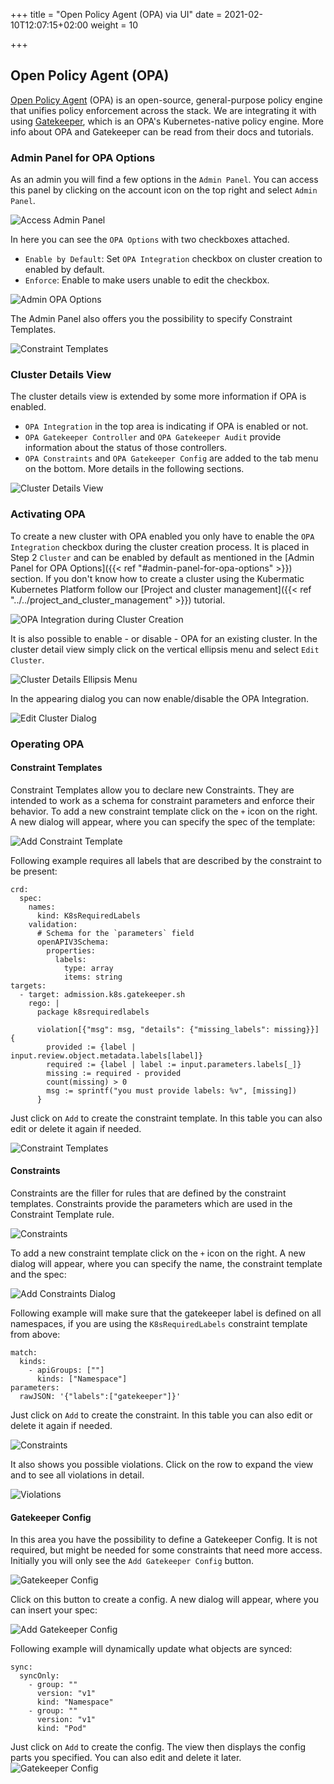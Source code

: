 +++
title = "Open Policy Agent (OPA) via UI"
date = 2021-02-10T12:07:15+02:00
weight = 10

+++

## Open Policy Agent (OPA)

[Open Policy Agent](https://www.openpolicyagent.org/) (OPA) is an open-source, general-purpose policy engine that unifies policy enforcement across the stack. We are integrating it with using [Gatekeeper](https://github.com/open-policy-agent/gatekeeper), which is an OPA's Kubernetes-native policy engine. More info about OPA and Gatekeeper can be read from their docs and tutorials.


### Admin Panel for OPA Options

As an admin you will find a few options in the `Admin Panel`. You can access this panel by clicking on the account icon on the top right and select `Admin Panel`.

![Access Admin Panel](/img/kubermatic/master/ui/admin_panel_access.png?height=300px&classes=shadow,border "Accessing the Admin Panel")

In here you can see the `OPA Options` with two checkboxes attached.
- `Enable by Default`: Set `OPA Integration` checkbox on cluster creation to enabled by default. 
- `Enforce`: Enable to make users unable to edit the checkbox.

![Admin OPA Options](/img/kubermatic/master/ui/opa_admin_options.png?classes=shadow,border "Admin OPA Options")

The Admin Panel also offers you the possibility to specify Constraint Templates.

![Constraint Templates](/img/kubermatic/master/ui/opa_admin_ct.png?classes=shadow,border "Constraint Templates")


### Cluster Details View

The cluster details view is extended by some more information if OPA is enabled.
- `OPA Integration` in the top area is indicating if OPA is enabled or not.
- `OPA Gatekeeper Controller` and `OPA Gatekeeper Audit` provide information about the status of those controllers.
- `OPA Constraints` and `OPA Gatekeeper Config` are added to the tab menu on the bottom. More details in the following sections.

![Cluster Details View](/img/kubermatic/master/ui/opa_cluster_details.png?height=350px&classes=shadow,border "Cluster Details View")


### Activating OPA

To create a new cluster with OPA enabled you only have to enable the `OPA Integration` checkbox during the cluster creation process. It is placed in Step 2 `Cluster` and can be enabled by default as mentioned in the [Admin Panel for OPA Options]({{< ref "#admin-panel-for-opa-options" >}}) section. 
If you don't know how to create a cluster using the Kubermatic Kubernetes Platform follow our [Project and cluster management]({{< ref "../../project_and_cluster_management" >}}) tutorial.

![OPA Integration during Cluster Creation](/img/kubermatic/master/ui/opa_wizard.png?height=350px&classes=shadow,border "OPA Integration during Cluster Creation")

It is also possible to enable - or disable - OPA for an existing cluster. In the cluster detail view simply click on the vertical ellipsis menu and select `Edit Cluster`.

![Cluster Details Ellipsis Menu](/img/kubermatic/master/ui/edit_cluster_menu.png?height=300px&classes=shadow,border "Cluster Details Ellipsis Menu")

In the appearing dialog you can now enable/disable the OPA Integration. 

![Edit Cluster Dialog](/img/kubermatic/master/ui/opa_edit_cluster_dialog.png?height=350px&classes=shadow,border "Edit Cluster Dialog")


### Operating OPA

#### Constraint Templates

Constraint Templates allow you to declare new Constraints. They are intended to work as a schema for constraint parameters and enforce their behavior.
To add a new constraint template click on the `+` icon on the right. A new dialog will appear, where you can specify the spec of the template:

![Add Constraint Template](/img/kubermatic/master/ui/opa_admin_add_ct.png?height=350px&classes=shadow,border "Add Constraint Template")

Following example requires all labels that are described by the constraint to be present:
```
crd:
  spec:
    names:
      kind: K8sRequiredLabels
    validation:
      # Schema for the `parameters` field
      openAPIV3Schema:
        properties:
          labels:
            type: array
            items: string
targets:
  - target: admission.k8s.gatekeeper.sh
    rego: |
      package k8srequiredlabels

      violation[{"msg": msg, "details": {"missing_labels": missing}}] {
        provided := {label | input.review.object.metadata.labels[label]}
        required := {label | label := input.parameters.labels[_]}
        missing := required - provided
        count(missing) > 0
        msg := sprintf("you must provide labels: %v", [missing])
      }
```

Just click on `Add` to create the constraint template. In this table you can also edit or delete it again if needed.

![Constraint Templates](/img/kubermatic/master/ui/opa_admin_ct_overview.png?classes=shadow,border "Constraint Templates")


#### Constraints

Constraints are the filler for rules that are defined by the constraint templates. Constraints provide the parameters which are used in the Constraint Template rule. 

![Constraints](/img/kubermatic/master/ui/opa_constraints.png?classes=shadow,border "Constraints")

To add a new constraint template click on the `+` icon on the right. A new dialog will appear, where you can specify the name, the constraint template and the spec:

![Add Constraints Dialog](/img/kubermatic/master/ui/opa_add_constraint.png?height=350px&classes=shadow,border "Add Constraints Dialog")

Following example will make sure that the gatekeeper label is defined on all namespaces, if you are using the `K8sRequiredLabels` constraint template from above:
```
match:
  kinds:
    - apiGroups: [""]
      kinds: ["Namespace"]
parameters:
  rawJSON: '{"labels":["gatekeeper"]}'
```

Just click on `Add` to create the constraint. In this table you can also edit or delete it again if needed.

![Constraints](/img/kubermatic/master/ui/opa_constraints_overview.png?classes=shadow,border "Constraints")

It also shows you possible violations. Click on the row to expand the view and to see all violations in detail.

![Violations](/img/kubermatic/master/ui/opa_constraints_violations.png?classes=shadow,border "Violations")


#### Gatekeeper Config

In this area you have the possibility to define a Gatekeeper Config. It is not required, but might be needed for some constraints that need more access.
Initially you will only see the `Add Gatekeeper Config` button. 

![Gatekeeper Config](/img/kubermatic/master/ui/opa_config.png?classes=shadow,border "Gatekeeper Config")

Click on this button to create a config. A new dialog will appear, where you can insert your spec:

![Add Gatekeeper Config](/img/kubermatic/master/ui/opa_add_config.png?height=350px&classes=shadow,border "Add Gatekeeper Config")

Following example will dynamically update what objects are synced:
```
sync:
  syncOnly:
    - group: ""
      version: "v1"
      kind: "Namespace"
    - group: ""
      version: "v1"
      kind: "Pod"
```

Just click on `Add` to create the config. The view then displays the config parts you specified. You can also edit and delete it later.
![Gatekeeper Config](/img/kubermatic/master/ui/opa_config_overview.png?height=350px&classes=shadow,border "Gatekeeper Config")
